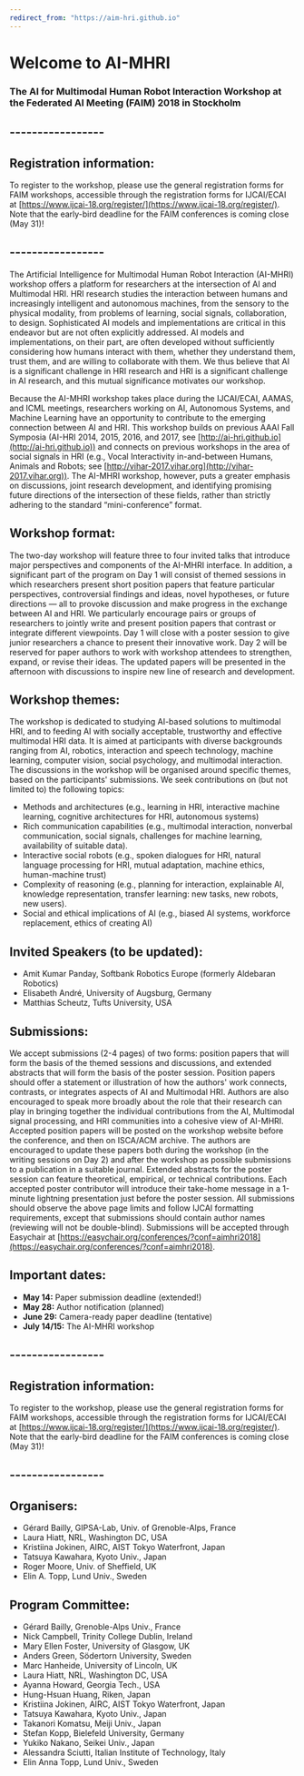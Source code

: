```yaml
---
redirect_from: "https://aim-hri.github.io"
---
```

# Welcome to AI-MHRI 
### The AI for Multimodal Human Robot Interaction Workshop at the Federated AI Meeting (FAIM) 2018 in Stockholm

<!---
The intersection of Artificial Intelligence (AI) and Human-Robot Interaction (HRI) has recently emerged as an intriguing technical and intellectual opportunity (e.g., in recent consecutive [AAAI Fall Symposia on AI-HRI in 2014, -15, -16, and -17](https://ai-hri.gihub.io)). Multimodal interaction with robots (M-HRI), including social signals (e.g., the Interspeech satellite workshop 'Vocal Interactivity in-and-between Humans, Animals and Robots' - [VIHAR-2017](http://vihar-2017.vihar.org)), can be also seen as an area within HRI that connects directly to various topics in AI. A full exploration of this intersection, however, has yet to be realized.  The aim of this 1.5 day workshop is to integrate fundamental insights that the AI community and the HRI community have to offer each other within this context.
We intend to frame the discussion by way of the complementary statements _HRI is an AI problem_ and _AI is an HRI problem_ and apply this mutual dependence to a range of relevant topics, including XAI, Planning, NLP, Machine Learning, Image Analysis, Knowledge Representation, Reasoning, (Multimodal) Dialogue, Gesture and Speech Recognition, and Autonomous Systems. In particular, the workshop will emphasize the specific AI and HRI challenges that arise from interacting with embodied agents like robots, as well as the interpretation and generation of social signals emerging from this interaction. Social signals can here refer to communicative modalities of robots and humans in direct interaction (as speech, gaze, or gesture), but it is also possible to view this term more broadly, including more general aspects of societal acceptance of technology, explainability and higher-level signals.
Our aim is to organise an actual _work_-shop rather than a mini-conference, with a focus on discussions around specific topics and areas, based on research area summaries and position papers. 
-->

## -----------------
## Registration information:
To register to the workshop, please use the general registration forms for FAIM workshops, accessible through the registration forms for IJCAI/ECAI at [https://www.ijcai-18.org/register/](https://www.ijcai-18.org/register/). Note that the early-bird deadline for the FAIM conferences is coming close (May 31)!
## -----------------

The Artificial Intelligence for Multimodal Human Robot Interaction (AI-MHRI) workshop offers a platform for researchers at the intersection of AI and Multimodal HRI.  HRI research studies the interaction between humans and increasingly intelligent and autonomous machines, from the sensory to the physical modality, from problems of learning, social signals, collaboration, to design. Sophisticated AI models and implementations are critical in this endeavor but are not often explicitly addressed.  AI models and implementations, on their part, are often developed without sufficiently considering how humans interact with them, whether they understand them, trust them, and are willing to collaborate with them.  We thus believe that AI is a significant challenge in HRI research and HRI is a significant challenge in AI research, and this mutual significance motivates our workshop. 

Because the AI-MHRI workshop takes place  during the IJCAI/ECAI, AAMAS, and ICML meetings, researchers working on AI, Autonomous Systems, and Machine Learning have an opportunity to contribute to the emerging connection between AI and HRI. This workshop builds on previous AAAI Fall Symposia (AI-HRI 2014, 2015, 2016, and 2017, see [http://ai-hri.github.io](http://ai-hri.github.io)) and connects on previous workshops in the area of social signals in HRI (e.g., Vocal Interactivity in-and-between Humans, Animals and Robots; see [http://vihar-2017.vihar.org](http://vihar-2017.vihar.org)). The AI-MHRI workshop, however, puts a greater emphasis on discussions, joint research development, and identifying promising future directions of the intersection of these fields, rather than strictly adhering to the standard “mini-conference” format. 

## Workshop format:
The two-day workshop will feature three to four invited talks that introduce major perspectives and components of the AI-MHRI interface.  In addition, a significant part of the program on Day 1 will consist of themed sessions in which researchers present short position papers that feature particular perspectives, controversial findings and ideas, novel hypotheses, or future directions — all to provoke discussion and make progress in the exchange between AI and HRI.  We particularly encourage pairs or groups of researchers to jointly write and present position papers that contrast or integrate different viewpoints.  Day 1 will close with a poster session to give junior researchers a chance to present their innovative work.  Day 2 will be reserved for paper authors to work with workshop attendees to strengthen, expand, or revise their ideas. The updated papers will be presented in the afternoon with discussions to inspire new line of research and development.  

## Workshop themes:
The workshop is dedicated to studying AI-based solutions to multimodal HRI, and to feeding AI with socially acceptable, trustworthy and effective multimodal HRI data.   It is aimed at participants with diverse backgrounds ranging from AI, robotics, interaction and speech technology, machine learning, computer vision, social psychology, and multimodal interaction. The discussions in the workshop will be organised around specific themes, based on the participants' submissions. We seek contributions on (but not limited to) the following topics:
 
* Methods and architectures (e.g., learning in HRI, interactive machine learning, cognitive architectures for HRI, autonomous systems)
* Rich communication capabilities (e.g., multimodal interaction, nonverbal communication, social signals, challenges for machine learning, availability of suitable data).
* Interactive social robots (e.g., spoken dialogues for HRI, natural language processing for HRI, mutual adaptation, machine ethics, human-machine trust)
* Complexity of reasoning (e.g., planning for interaction, explainable AI, knowledge representation, transfer learning: new tasks, new robots, new users).
* Social and ethical implications of AI (e.g., biased AI systems, workforce replacement, ethics of creating AI) 

## Invited Speakers (to be updated):
* Amit Kumar Panday, Softbank Robotics Europe (formerly Aldebaran Robotics)
* Elisabeth André, University of Augsburg, Germany
* Matthias Scheutz, Tufts University, USA

## Submissions:
We accept submissions (2-4 pages) of two forms: position papers that will form the basis of the themed sessions and discussions, and extended abstracts that will form the basis of the poster session.
Position papers should offer a statement or illustration of how the authors' work connects, contrasts, or integrates aspects of AI and Multimodal HRI. Authors are also encouraged to speak more broadly about the role that their research can play in bringing together the individual contributions from the AI, Multimodal signal processing, and HRI communities into a cohesive view of AI-MHRI.  
Accepted position papers will be posted on the workshop website before the conference, and then on ISCA/ACM archive. The authors are encouraged to update these papers both during the workshop (in the writing sessions on Day 2) and after the workshop as possible submissions to a publication in a suitable journal.
	Extended abstracts for the poster session can feature theoretical, empirical, or technical contributions. Each accepted poster contributor will introduce their take-home message in a 1-minute lightning presentation just before the poster session. 
	All submissions should observe the above page limits and follow IJCAI formatting requirements, except that submissions should contain author names (reviewing will not be double-blind).
	Submissions will be accepted through Easychair at [https://easychair.org/conferences/?conf=aimhri2018](https://easychair.org/conferences/?conf=aimhri2018).

## Important dates:
* **May 14:** Paper submission deadline (extended!)
* **May 28:** Author notification (planned)
* **June 29:** Camera-ready paper deadline (tentative)
* **July 14/15:** The AI-MHRI workshop

## -----------------
## Registration information:
To register to the workshop, please use the general registration forms for FAIM workshops, accessible through the registration forms for IJCAI/ECAI at [https://www.ijcai-18.org/register/](https://www.ijcai-18.org/register/). Note that the early-bird deadline for the FAIM conferences is coming close (May 31)!
## -----------------

## Organisers:
* Gérard Bailly, GIPSA-Lab, Univ. of Grenoble-Alps, France
* Laura Hiatt, NRL, Washington DC, USA
* Kristiina Jokinen, AIRC, AIST Tokyo Waterfront, Japan
* Tatsuya Kawahara, Kyoto Univ., Japan
* Roger Moore, Univ. of Sheffield, UK
* Elin A. Topp, Lund Univ., Sweden

## Program Committee:
* Gérard Bailly, Grenoble-Alps Univ., France
* Nick Campbell, Trinity College Dublin, Ireland
* Mary Ellen Foster, University of Glasgow, UK
* Anders Green, Södertorn University, Sweden
* Marc Hanheide, University of Lincoln, UK
* Laura Hiatt, NRL, Washington DC, USA
* Ayanna Howard, Georgia Tech., USA
* Hung-Hsuan Huang, Riken, Japan
* Kristiina Jokinen, AIRC, AIST Tokyo Waterfront, Japan
* Tatsuya Kawahara, Kyoto Univ., Japan
* Takanori Komatsu, Meiji Univ., Japan
* Stefan Kopp, Bielefeld University, Germany
* Yukiko Nakano, Seikei Univ., Japan
* Alessandra Sciutti, Italian Institute of Technology, Italy
* Elin Anna Topp, Lund Univ., Sweden


<!---
**A call for contributions and other details will be published here shortly.**
### Invited speakers and panelists
TBA
### Tentative dates:
**more dates will be published soon**
-->
